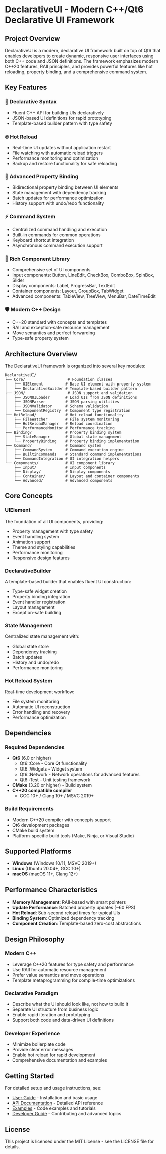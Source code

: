# DeclarativeUI - Modern C++/Qt6 Declarative UI Framework

## Project Overview

DeclarativeUI is a modern, declarative UI framework built on top of Qt6 that enables developers to create dynamic, responsive user interfaces using both C++ code and JSON definitions. The framework emphasizes modern C++20 features, RAII principles, and provides powerful features like hot reloading, property binding, and a comprehensive command system.

## Key Features

### 🚀 **Declarative Syntax**

- Fluent C++ API for building UIs declaratively
- JSON-based UI definitions for rapid prototyping
- Template-based builder pattern with type safety

### 🔥 **Hot Reload**

- Real-time UI updates without application restart
- File watching with automatic reload triggers
- Performance monitoring and optimization
- Backup and restore functionality for safe reloading

### 🔗 **Advanced Property Binding**

- Bidirectional property binding between UI elements
- State management with dependency tracking
- Batch updates for performance optimization
- History support with undo/redo functionality

### ⚡ **Command System**

- Centralized command handling and execution
- Built-in commands for common operations
- Keyboard shortcut integration
- Asynchronous command execution support

### 🎨 **Rich Component Library**

- Comprehensive set of UI components
- Input components: Button, LineEdit, CheckBox, ComboBox, SpinBox, Slider
- Display components: Label, ProgressBar, TextEdit
- Container components: Layout, GroupBox, TabWidget
- Advanced components: TableView, TreeView, MenuBar, DateTimeEdit

### 🛡️ **Modern C++ Design**

- C++20 standard with concepts and templates
- RAII and exception-safe resource management
- Move semantics and perfect forwarding
- Type-safe property system

## Architecture Overview

The DeclarativeUI framework is organized into several key modules:

```
DeclarativeUI/
├── Core/                   # Foundation classes
│   ├── UIElement          # Base UI element with property system
│   └── DeclarativeBuilder # Template-based builder pattern
├── JSON/                   # JSON support and validation
│   ├── JSONUILoader       # Load UIs from JSON definitions
│   ├── JSONParser         # JSON parsing utilities
│   ├── JSONValidator      # Schema validation
│   └── ComponentRegistry  # Component type registration
├── HotReload/             # Hot reload functionality
│   ├── FileWatcher        # File system monitoring
│   ├── HotReloadManager   # Reload coordination
│   └── PerformanceMonitor # Performance tracking
├── Binding/               # Property binding system
│   ├── StateManager       # Global state management
│   └── PropertyBinding    # Property binding implementation
├── Command/               # Command system
│   ├── CommandSystem      # Command execution engine
│   ├── BuiltinCommands    # Standard command implementations
│   └── CommandIntegration # UI integration helpers
└── Components/            # UI component library
    ├── Input/             # Input components
    ├── Display/           # Display components
    ├── Container/         # Layout and container components
    └── Advanced/          # Advanced components
```

## Core Concepts

### UIElement

The foundation of all UI components, providing:

- Property management with type safety
- Event handling system
- Animation support
- Theme and styling capabilities
- Performance monitoring
- Responsive design features

### DeclarativeBuilder

A template-based builder that enables fluent UI construction:

- Type-safe widget creation
- Property binding integration
- Event handler registration
- Layout management
- Exception-safe building

### State Management

Centralized state management with:

- Global state store
- Dependency tracking
- Batch updates
- History and undo/redo
- Performance monitoring

### Hot Reload System

Real-time development workflow:

- File system monitoring
- Automatic UI reconstruction
- Error handling and recovery
- Performance optimization

## Dependencies

### Required Dependencies

- **Qt6** (6.0 or higher)
  - Qt6::Core - Core Qt functionality
  - Qt6::Widgets - Widget system
  - Qt6::Network - Network operations for advanced features
  - Qt6::Test - Unit testing framework
- **CMake** (3.20 or higher) - Build system
- **C++20 compatible compiler**
  - GCC 10+ / Clang 10+ / MSVC 2019+

### Build Requirements

- Modern C++20 compiler with concepts support
- Qt6 development packages
- CMake build system
- Platform-specific build tools (Make, Ninja, or Visual Studio)

## Supported Platforms

- **Windows** (Windows 10/11, MSVC 2019+)
- **Linux** (Ubuntu 20.04+, GCC 10+)
- **macOS** (macOS 11+, Clang 12+)

## Performance Characteristics

- **Memory Management**: RAII-based with smart pointers
- **Update Performance**: Batched property updates (~60 FPS)
- **Hot Reload**: Sub-second reload times for typical UIs
- **Binding System**: Optimized dependency tracking
- **Component Creation**: Template-based zero-cost abstractions

## Design Philosophy

### Modern C++

- Leverage C++20 features for type safety and performance
- Use RAII for automatic resource management
- Prefer value semantics and move operations
- Template metaprogramming for compile-time optimizations

### Declarative Paradigm

- Describe what the UI should look like, not how to build it
- Separate UI structure from business logic
- Enable rapid iteration and prototyping
- Support both code and data-driven UI definitions

### Developer Experience

- Minimize boilerplate code
- Provide clear error messages
- Enable hot reload for rapid development
- Comprehensive documentation and examples

## Getting Started

For detailed setup and usage instructions, see:

- [User Guide](user-guide/getting-started.md) - Installation and basic usage
- [API Documentation](api/README.md) - Detailed API reference
- [Examples](examples/basic.md) - Code examples and tutorials
- [Developer Guide](developer/architecture.md) - Contributing and advanced topics

## License

This project is licensed under the MIT License - see the LICENSE file for details.
